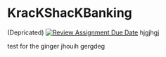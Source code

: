 # KracKShacKBanking

(Depricated)
[![Review Assignment Due Date](https://classroom.github.com/assets/deadline-readme-button-22041afd0340ce965d47ae6ef1cefeee28c7c493a6346c4f15d667ab976d596c.svg)](https://classroom.github.com/a/jMJmmFPn)
hjgjhgj

test for the ginger
jhouih
gergdeg